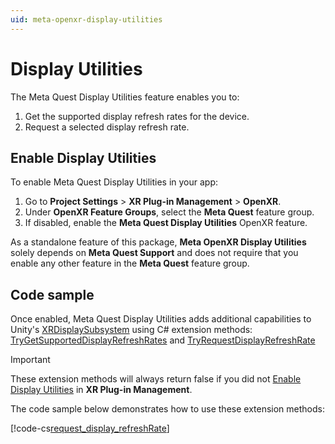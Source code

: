 ```yaml
---
uid: meta-openxr-display-utilities
---
```

# Display Utilities

The Meta Quest Display Utilities feature enables you to:
1. Get the supported display refresh rates for the device.
2. Request a selected display refresh rate.

<a id="enable-display-utilities"/>

## Enable Display Utilities

To enable Meta Quest Display Utilities in your app:

1. Go to **Project Settings** > **XR Plug-in Management** > **OpenXR**.
2. Under **OpenXR Feature Groups**, select the **Meta Quest** feature group.
3. If disabled, enable the **Meta Quest Display Utilities** OpenXR feature.

As a standalone feature of this package, **Meta OpenXR Display Utilities** solely depends on **Meta Quest Support** and does not require that you enable any other feature in the **Meta Quest** feature group.

## Code sample

Once enabled, Meta Quest Display Utilities adds additional capabilities to Unity's [XRDisplaySubsystem](xref:UnityEngine.XR.XRDisplaySubsystem) using C# extension methods: [TryGetSupportedDisplayRefreshRates](xref:UnityEngine.XR.OpenXR.Features.Meta.MetaOpenXRDisplaySubsystemExtensions.TryGetSupportedDisplayRefreshRates*) and [TryRequestDisplayRefreshRate](xref:UnityEngine.XR.OpenXR.Features.Meta.MetaOpenXRDisplaySubsystemExtensions.TryRequestDisplayRefreshRate*)

> [!IMPORTANT]
> These extension methods will always return false if you did not [Enable Display Utilities](#enable-display-utilities) in **XR Plug-in Management**.

The code sample below demonstrates how to use these extension methods:

[!code-cs[request_display_refreshRate](../../Tests/CodeSamples/MetaQuestDisplayUtilitiesSample.cs#request_display_refreshRate)]
